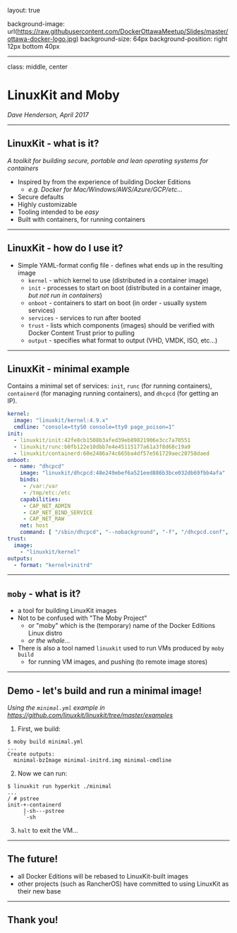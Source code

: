 layout: true

background-image: url(https://raw.githubusercontent.com/DockerOttawaMeetup/Slides/master/ottawa-docker-logo.jpg)
background-size: 64px
background-position: right 12px bottom 40px

---
class: middle, center

# LinuxKit and Moby

_Dave Henderson, April 2017_

---

## LinuxKit - what is it?

_A toolkit for building secure, portable and lean operating systems for
containers_

- Inspired by from the experience of building Docker Editions
  - _e.g. Docker for Mac/Windows/AWS/Azure/GCP/etc..._
- Secure defaults
- Highly customizable
- Tooling intended to be _easy_
- Built with containers, for running containers

---

## LinuxKit - how do I use it?

- Simple YAML-format config file - defines what ends up in the resulting image
  - `kernel` - which kernel to use (distributed in a container image)
  - `init` - processes to start on boot (distributed in a container image, _but not run in containers_)
  - `onboot` - containers to start on boot (in order - usually system services)
  - `services` - services to run after booted
  - `trust` - lists which components (images) should be verified with Docker Content Trust prior to pulling
  - `output` - specifies what format to output (VHD, VMDK, ISO, etc...)

---

## LinuxKit - minimal example

Contains a minimal set of services: `init`, `runc` (for running containers),
`containerd` (for managing running containers), and `dhcpcd` (for getting an IP).

```yml
kernel:
  image: "linuxkit/kernel:4.9.x"
  cmdline: "console=ttyS0 console=tty0 page_poison=1"
init:
  - linuxkit/init:42fe8cb1508b3afed39eb89821906e3cc7a70551
  - linuxkit/runc:b0fb122e10dbb7e4e45115177a61a3f8d68c19a9
  - linuxkit/containerd:60e2486a74c665ba4df57e561729aec20758daed
onboot:
  - name: "dhcpcd"
    image: "linuxkit/dhcpcd:48e249ebef6a521eed886b3bce032db69fbb4afa"
    binds:
     - /var:/var
     - /tmp/etc:/etc
    capabilities:
     - CAP_NET_ADMIN
     - CAP_NET_BIND_SERVICE
     - CAP_NET_RAW
    net: host
    command: [ "/sbin/dhcpcd", "--nobackground", "-f", "/dhcpcd.conf", "-1" ]
trust:
  image:
    - "linuxkit/kernel"
outputs:
  - format: "kernel+initrd"
```

---

## `moby` - what is it?

- a tool for building LinuxKit images
- Not to be confused with "The Moby Project"
  - or "moby" which is the (temporary) name of the Docker Editions Linux distro
  - _or the whale..._
- There is also a tool named `linuxkit` used to run VMs produced by `moby build`
  - for running VM images, and pushing (to remote image stores)

---

## Demo - let's build and run a minimal image!

_Using the `minimal.yml` example in https://github.com/linuxkit/linuxkit/tree/master/examples_

1. First, we build:
  ```console
  $ moby build minimal.yml
  ...
  Create outputs:
    minimal-bzImage minimal-initrd.img minimal-cmdline
  ```
2. Now we can run:
  ```console
  $ linuxkit run hyperkit ./minimal
  ...
  / # pstree
  init-+-containerd
       |-sh---pstree
       `-sh
  ```
3. `halt` to exit the VM...

---

## The future!

- all Docker Editions will be rebased to LinuxKit-built images
- other projects (such as RancherOS) have committed to using LinuxKit as their
  new base

---

## Thank you!
